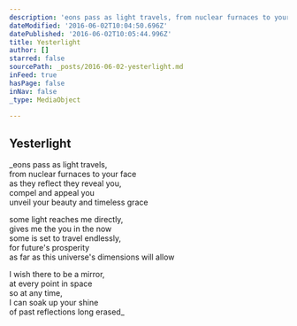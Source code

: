 ```yaml
---
description: 'eons pass as light travels, from nuclear furnaces to your face as they reflect they reveal you, compel and appeal you unveil your beauty and timeless grace   some light reaches me directly, gives me the you in the now some is set to travel endlessly, for future’s prosperity as far as this universe’s dimensions will allow   I wish there to be a mirror, at every point in space so at any time, I can soak up your shine of past reflections long erased'
dateModified: '2016-06-02T10:04:50.696Z'
datePublished: '2016-06-02T10:05:44.996Z'
title: Yesterlight
author: []
starred: false
sourcePath: _posts/2016-06-02-yesterlight.md
inFeed: true
hasPage: false
inNav: false
_type: MediaObject

---
```

<article style=""><h1>Yesterlight</h1></article>

_eons pass as light travels,  
from nuclear furnaces to your face  
as they reflect they reveal you,  
compel and appeal you  
unveil your beauty and timeless grace  
  
some light reaches me directly,  
gives me the you in the now  
some is set to travel endlessly,  
for future's prosperity  
as far as this universe's dimensions will allow  
  
I wish there to be a mirror,  
at every point in space  
so at any time,  
I can soak up your shine  
of past reflections long erased_